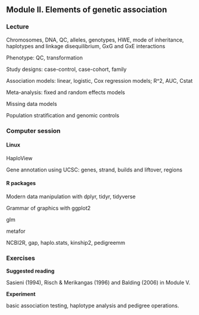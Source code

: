 ## Module II. Elements of genetic association

### Lecture

Chromosomes, DNA, QC, alleles, genotypes, HWE, mode of inheritance, haplotypes and linkage disequilibrium, GxG and GxE interactions

Phenotype: QC, transformation

Study designs: case-control, case-cohort, family

Association models: linear, logistic, Cox regression models; R^2, AUC, Cstat

Meta-analysis: fixed and random effects models

Missing data models

Population stratification and genomic controls

### Computer session

#### Linux

HaploView

Gene annotation using UCSC: genes, strand, builds and liftover, regions

#### R packages

Modern data manipulation with dplyr, tidyr, tidyverse

Grammar of graphics with ggplot2

glm

metafor

NCBI2R, gap, haplo.stats, kinship2, pedigreemm
 
### Exercises

**Suggested reading**

Sasieni (1994), Risch & Merikangas (1996) and Balding (2006) in Module V.

**Experiment**

basic association testing, haplotype analysis and pedigree operations.
